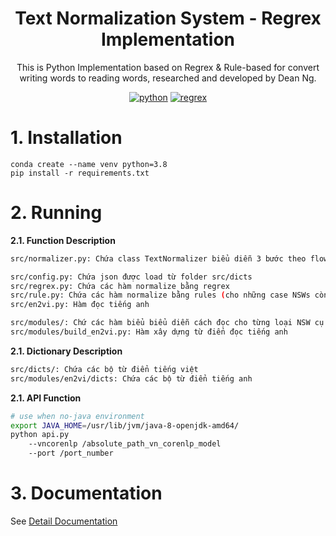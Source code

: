 <div align="center">

# Text Normalization System - Regrex Implementation

This is Python Implementation based on Regrex & Rule-based for convert writing words to reading words, researched and developed by Dean Ng.

[![python](https://img.shields.io/badge/-Python_3.8%2B-blue?logo=python&logoColor=white)](https://www.python.org/downloads/release/python-3815/)
[![regrex](https://img.shields.io/badge/-regrex_2.2.1-grey?logo=pypi&logoColor=white)](https://pypi.org/project/regex/)

</div>


<h1> 1. Installation </h1>

```
conda create --name venv python=3.8
pip install -r requirements.txt
```

<h1> 2. Running </h1>

**2.1. Function Description**

```bash
src/normalizer.py: Chứa class TextNormalizer biểu diễn 3 bước theo flow của text normalize
```

```bash
src/config.py: Chứa json được load từ folder src/dicts
src/regrex.py: Chứa các hàm normalize bằng regrex
src/rule.py: Chứa các hàm normalize bằng rules (cho những case NSWs còn lại)
src/en2vi.py: Hàm đọc tiếng anh
```

```bash
src/modules/: Chứ các hàm biểu biểu diễn cách đọc cho từng loại NSW cụ thể
src/modules/build_en2vi.py: Hàm xây dựng từ điển đọc tiếng anh
```

**2.1. Dictionary Description**

```bash
src/dicts/: Chứa các bộ từ điển tiếng việt
src/modules/en2vi/dicts: Chứa các bộ từ điển tiếng anh
```

**2.1. API Function**

```bash
# use when no-java environment
export JAVA_HOME=/usr/lib/jvm/java-8-openjdk-amd64/
python api.py 
    --vncorenlp /absolute_path_vn_corenlp_model
    --port /port_number
```

<h1> 3. Documentation </h1>

See [Detail Documentation](https://docs.google.com/document/d/1r5tIlGK-BxnBGWNE0Hi7SM6Kw1lIAczCC1zV5c36iL4/edit?usp=sharing)